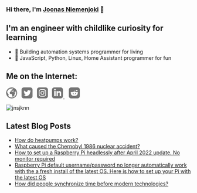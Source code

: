 ### Hi there, I'm [Joonas Niemenjoki](https://niemenjoki.fi) 👋

## I'm an engineer with childlike curiosity for learning
- 🔧 Building automation systems programmer for living
- 🚀 JavaScript, Python, Linux, Home Assistant programmer for fun

## Me on the Internet:

[<img src="./icons/globe.svg" alt="niemenjoki.fi"  width="30"/>](https://niemenjoki.fi)&nbsp;&nbsp;
[<img src="./icons/twitter.svg" alt="jnsjknn"  width="30"/>](https://twitter.com/jnsjknn)&nbsp;&nbsp;
[<img src="./icons/instagram.svg" alt="niemenjoki.dev" width="30"/>](https://www.instagram.com/jnsjknn.dev)&nbsp;&nbsp;
[<img src="./icons/linkedin.svg" alt="joonasniemenjoki" width="30"/> ](https://www.linkedin.com/in/joonasniemenjoki/)&nbsp;&nbsp;
[<img src="./icons/reddit.svg" alt="niemenjoki" width="30"/>](https://reddit.com/u/niemenjoki)

![jnsjknn](https://github-readme-stats.vercel.app/api/top-langs?username=niemenjoki&show_icons=true&locale=en&layout=compact&theme=dracula)



## Latest Blog Posts
<!-- BLOG-POST-LIST:START -->
- [How do heatpumps work?](https://niemenjoki.fi/blog/post/how-heatpumps-work)
- [What caused the Chernobyl 1986 nuclear accident?](https://niemenjoki.fi/blog/post/what-caused-chernobyl-accident)
- [How to set up a Raspberry Pi headlessly after April 2022 update. No monitor required](https://niemenjoki.fi/blog/post/how-setup-raspberry-pi-without-monitor-april-2022-update)
- [Raspberry Pi default username/password no longer automatically work with the a fresh install of the latest OS. Here is how to set up your Pi with the latest OS](https://niemenjoki.fi/blog/post/raspberry-pi-default-username-password-no-longer-work)
- [How did people synchronize time before modern technologies?](https://niemenjoki.fi/blog/post/how-did-people-synchronize-time-in-past)
<!-- BLOG-POST-LIST:END -->



